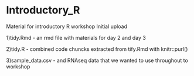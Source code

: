 # Introductory_R
Material for introductory R workshop
Initial upload

1)tidy.Rmd - an rmd file with materials for day 2 and day 3

2)tidy.R - combined code chuncks extracted from tify.Rmd with knitr::purl()

3)sample_data.csv - and RNAseq data that we wanted to use throughout to workshop
